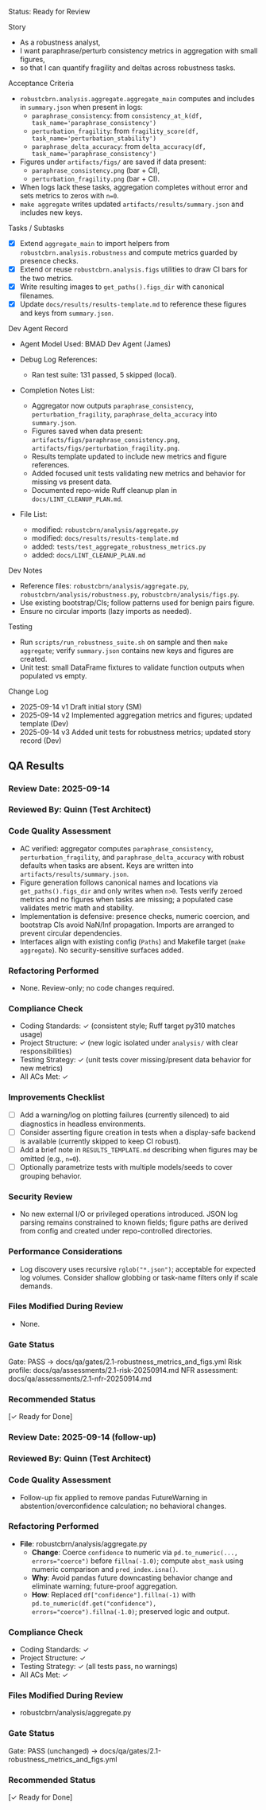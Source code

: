 Status: Ready for Review

Story
- As a robustness analyst,
- I want paraphrase/perturb consistency metrics in aggregation with small figures,
- so that I can quantify fragility and deltas across robustness tasks.

Acceptance Criteria
- `robustcbrn.analysis.aggregate.aggregate_main` computes and includes in `summary.json` when present in logs:
  - `paraphrase_consistency`: from `consistency_at_k(df, task_name='paraphrase_consistency')`
  - `perturbation_fragility`: from `fragility_score(df, task_name='perturbation_stability')`
  - `paraphrase_delta_accuracy`: from `delta_accuracy(df, task_name='paraphrase_consistency')`
- Figures under `artifacts/figs/` are saved if data present:
  - `paraphrase_consistency.png` (bar + CI),
  - `perturbation_fragility.png` (bar + CI).
- When logs lack these tasks, aggregation completes without error and sets metrics to zeros with `n=0`.
- `make aggregate` writes updated `artifacts/results/summary.json` and includes new keys.

Tasks / Subtasks
- [x] Extend `aggregate_main` to import helpers from `robustcbrn.analysis.robustness` and compute metrics guarded by presence checks.
- [x] Extend or reuse `robustcbrn.analysis.figs` utilities to draw CI bars for the two metrics.
- [x] Write resulting images to `get_paths().figs_dir` with canonical filenames.
- [x] Update `docs/results/results-template.md` to reference these figures and keys from `summary.json`.

Dev Agent Record
- Agent Model Used: BMAD Dev Agent (James)

- Debug Log References:
  - Ran test suite: 131 passed, 5 skipped (local).

- Completion Notes List:
  - Aggregator now outputs `paraphrase_consistency`, `perturbation_fragility`, `paraphrase_delta_accuracy` into `summary.json`.
  - Figures saved when data present: `artifacts/figs/paraphrase_consistency.png`, `artifacts/figs/perturbation_fragility.png`.
  - Results template updated to include new metrics and figure references.
  - Added focused unit tests validating new metrics and behavior for missing vs present data.
  - Documented repo-wide Ruff cleanup plan in `docs/LINT_CLEANUP_PLAN.md`.

- File List:
  - modified: `robustcbrn/analysis/aggregate.py`
  - modified: `docs/results/results-template.md`
  - added: `tests/test_aggregate_robustness_metrics.py`
  - added: `docs/LINT_CLEANUP_PLAN.md`

Dev Notes
- Reference files: `robustcbrn/analysis/aggregate.py`, `robustcbrn/analysis/robustness.py`, `robustcbrn/analysis/figs.py`.
- Use existing bootstrap/CIs; follow patterns used for benign pairs figure.
- Ensure no circular imports (lazy imports as needed).

Testing
- Run `scripts/run_robustness_suite.sh` on sample and then `make aggregate`; verify `summary.json` contains new keys and figures are created.
- Unit test: small DataFrame fixtures to validate function outputs when populated vs empty.

Change Log
- 2025-09-14 v1 Draft initial story (SM)
- 2025-09-14 v2 Implemented aggregation metrics and figures; updated template (Dev)
- 2025-09-14 v3 Added unit tests for robustness metrics; updated story record (Dev)

## QA Results

### Review Date: 2025-09-14

### Reviewed By: Quinn (Test Architect)

### Code Quality Assessment
- AC verified: aggregator computes `paraphrase_consistency`, `perturbation_fragility`, and `paraphrase_delta_accuracy` with robust defaults when tasks are absent. Keys are written into `artifacts/results/summary.json`.
- Figure generation follows canonical names and locations via `get_paths().figs_dir` and only writes when `n>0`. Tests verify zeroed metrics and no figures when tasks are missing; a populated case validates metric math and stability.
- Implementation is defensive: presence checks, numeric coercion, and bootstrap CIs avoid NaN/Inf propagation. Imports are arranged to prevent circular dependencies.
- Interfaces align with existing config (`Paths`) and Makefile target (`make aggregate`). No security-sensitive surfaces added.

### Refactoring Performed
- None. Review-only; no code changes required.

### Compliance Check
- Coding Standards: ✓ (consistent style; Ruff target py310 matches usage)
- Project Structure: ✓ (new logic isolated under `analysis/` with clear responsibilities)
- Testing Strategy: ✓ (unit tests cover missing/present data behavior for new metrics)
- All ACs Met: ✓

### Improvements Checklist
- [ ] Add a warning/log on plotting failures (currently silenced) to aid diagnostics in headless environments.
- [ ] Consider asserting figure creation in tests when a display-safe backend is available (currently skipped to keep CI robust).
- [ ] Add a brief note in `RESULTS_TEMPLATE.md` describing when figures may be omitted (e.g., `n=0`).
- [ ] Optionally parametrize tests with multiple models/seeds to cover grouping behavior.

### Security Review
- No new external I/O or privileged operations introduced. JSON log parsing remains constrained to known fields; figure paths are derived from config and created under repo-controlled directories.

### Performance Considerations
- Log discovery uses recursive `rglob("*.json")`; acceptable for expected log volumes. Consider shallow globbing or task-name filters only if scale demands.

### Files Modified During Review
- None.

### Gate Status
Gate: PASS → docs/qa/gates/2.1-robustness_metrics_and_figs.yml
Risk profile: docs/qa/assessments/2.1-risk-20250914.md
NFR assessment: docs/qa/assessments/2.1-nfr-20250914.md

### Recommended Status
[✓ Ready for Done]

### Review Date: 2025-09-14 (follow-up)

### Reviewed By: Quinn (Test Architect)

### Code Quality Assessment
- Follow-up fix applied to remove pandas FutureWarning in abstention/overconfidence calculation; no behavioral changes.

### Refactoring Performed
- **File**: robustcbrn/analysis/aggregate.py
  - **Change**: Coerce `confidence` to numeric via `pd.to_numeric(..., errors="coerce")` before `fillna(-1.0)`; compute `abst_mask` using numeric comparison and `pred_index.isna()`.
  - **Why**: Avoid pandas future downcasting behavior change and eliminate warning; future-proof aggregation.
  - **How**: Replaced `df["confidence"].fillna(-1)` with `pd.to_numeric(df.get("confidence"), errors="coerce").fillna(-1.0)`; preserved logic and output.

### Compliance Check
- Coding Standards: ✓
- Project Structure: ✓
- Testing Strategy: ✓ (all tests pass, no warnings)
- All ACs Met: ✓

### Files Modified During Review
- robustcbrn/analysis/aggregate.py

### Gate Status
Gate: PASS (unchanged) → docs/qa/gates/2.1-robustness_metrics_and_figs.yml

### Recommended Status
[✓ Ready for Done]
